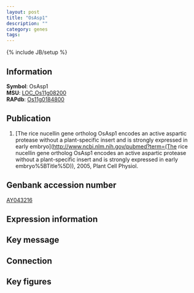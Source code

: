 ```yaml
---
layout: post
title: "OsAsp1"
description: ""
category: genes
tags: 
---
```

{% include JB/setup %}

## Information
__Symbol__: OsAsp1  
__MSU__: [LOC_Os11g08200](http://rice.plantbiology.msu.edu/cgi-bin/ORF_infopage.cgi?orf=LOC_Os11g08200)  
__RAPdb__: [Os11g0184800](http://rapdb.dna.affrc.go.jp/viewer/gbrowse_details/irgsp1?name=Os11g0184800)  

## Publication
1. [The rice nucellin gene ortholog OsAsp1 encodes an active aspartic protease without a plant-specific insert and is strongly expressed in early embryo](http://www.ncbi.nlm.nih.gov/pubmed?term=(The rice nucellin gene ortholog OsAsp1 encodes an active aspartic protease without a plant-specific insert and is strongly expressed in early embryo%5BTitle%5D)), 2005, Plant Cell Physiol.

## Genbank accession number
[AY043216](http://www.ncbi.nlm.nih.gov/nuccore/AY043216)

## Expression information

## Key message

## Connection

## Key figures


